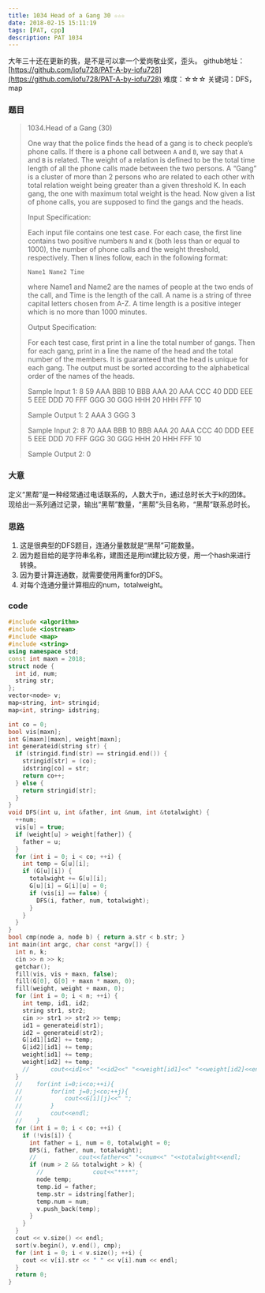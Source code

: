 ```yaml
---
title: 1034 Head of a Gang 30 ☆☆☆
date: 2018-02-15 15:11:19
tags: [PAT, cpp]
description: PAT 1034
---
```


大年三十还在更新的我，是不是可以拿一个爱岗敬业奖，歪头。
github地址：[https://github.com/iofu728/PAT-A-by-iofu728](https://github.com/iofu728/PAT-A-by-iofu728)
难度：☆☆☆
关键词：DFS，map
### 题目

> 1034.Head of a Gang (30)
>
> One way that the police finds the head of a gang is to check people’s phone calls. If there is a phone call between `A` and `B`, we say that `A` and `B` is related. The weight of a relation is defined to be the total time length of all the phone calls made between the two persons. A “Gang” is a cluster of more than 2 persons who are related to each other with total relation weight being greater than a given threshold K. In each gang, the one with maximum total weight is the head. Now given a list of phone calls, you are supposed to find the gangs and the heads.
>
> Input Specification:
>
> Each input file contains one test case. For each case, the first line contains two positive numbers `N` and `K` (both less than or equal to 1000), the number of phone calls and the weight threshold, respectively. Then `N` lines follow, each in the following format:
>
> `Name1 Name2 Time`
>
> where Name1 and Name2 are the names of people at the two ends of the call, and Time is the length of the call. A name is a string of three capital letters chosen from A-Z. A time length is a positive integer which is no more than 1000 minutes.
>
> Output Specification:
>
> For each test case, first print in a line the total number of gangs. Then for each gang, print in a line the name of the head and the total number of the members. It is guaranteed that the head is unique for each gang. The output must be sorted according to the alphabetical order of the names of the heads.
>
> Sample Input 1:
> 8 59
> AAA BBB 10
> BBB AAA 20
> AAA CCC 40
> DDD EEE 5
> EEE DDD 70
> FFF GGG 30
> GGG HHH 20
> HHH FFF 10
>
> Sample Output 1:
> 2
> AAA 3
> GGG 3
>
> Sample Input 2:
> 8 70
> AAA BBB 10
> BBB AAA 20
> AAA CCC 40
> DDD EEE 5
> EEE DDD 70
> FFF GGG 30
> GGG HHH 20
> HHH FFF 10
>
> Sample Output 2:
> 0


### 大意
定义“黑帮”是一种经常通过电话联系的，人数大于n，通过总时长大于k的团体。现给出一系列通过记录，输出“黑帮”数量，“黑帮”头目名称，“黑帮”联系总时长。
### 思路
1. 这是很典型的DFS题目，连通分量数就是“黑帮”可能数量。
2. 因为题目给的是字符串名称，建图还是用int建比较方便，用一个hash来进行转换。
3. 因为要计算连通数，就需要使用两重for的DFS。
4. 对每个连通分量计算相应的num，totalweight。

### code
```cpp
#include <algorithm>
#include <iostream>
#include <map>
#include <string>
using namespace std;
const int maxn = 2018;
struct node {
  int id, num;
  string str;
};
vector<node> v;
map<string, int> stringid;
map<int, string> idstring;

int co = 0;
bool vis[maxn];
int G[maxn][maxn], weight[maxn];
int generateid(string str) {
  if (stringid.find(str) == stringid.end()) {
    stringid[str] = (co);
    idstring[co] = str;
    return co++;
  } else {
    return stringid[str];
  }
}
void DFS(int u, int &father, int &num, int &totalwight) {
  ++num;
  vis[u] = true;
  if (weight[u] > weight[father]) {
    father = u;
  }
  for (int i = 0; i < co; ++i) {
    int temp = G[u][i];
    if (G[u][i]) {
      totalwight += G[u][i];
      G[u][i] = G[i][u] = 0;
      if (vis[i] == false) {
        DFS(i, father, num, totalwight);
      }
    }
  }
}
bool cmp(node a, node b) { return a.str < b.str; }
int main(int argc, char const *argv[]) {
  int n, k;
  cin >> n >> k;
  getchar();
  fill(vis, vis + maxn, false);
  fill(G[0], G[0] + maxn * maxn, 0);
  fill(weight, weight + maxn, 0);
  for (int i = 0; i < n; ++i) {
    int temp, id1, id2;
    string str1, str2;
    cin >> str1 >> str2 >> temp;
    id1 = generateid(str1);
    id2 = generateid(str2);
    G[id1][id2] += temp;
    G[id2][id1] += temp;
    weight[id1] += temp;
    weight[id2] += temp;
    //      cout<<id1<<" "<<id2<<" "<<weight[id1]<<" "<<weight[id2]<<endl;
  }
  //    for(int i=0;i<co;++i){
  //        for(int j=0;j<co;++j){
  //            cout<<G[i][j]<<" ";
  //        }
  //        cout<<endl;
  //    }
  for (int i = 0; i < co; ++i) {
    if (!vis[i]) {
      int father = i, num = 0, totalwight = 0;
      DFS(i, father, num, totalwight);
      //            cout<<father<<" "<<num<<" "<<totalwight<<endl;
      if (num > 2 && totalwight > k) {
        //              cout<<"****";
        node temp;
        temp.id = father;
        temp.str = idstring[father];
        temp.num = num;
        v.push_back(temp);
      }
    }
  }
  cout << v.size() << endl;
  sort(v.begin(), v.end(), cmp);
  for (int i = 0; i < v.size(); ++i) {
    cout << v[i].str << " " << v[i].num << endl;
  }
  return 0;
}

```


